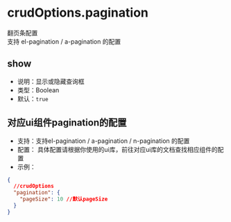 # crudOptions.pagination
翻页条配置     
支持 el-pagination / a-pagination 的配置

## show
* 说明：显示或隐藏查询框
* 类型：Boolean
* 默认：`true`

## 对应ui组件pagination的配置
* 支持：支持el-pagination / a-pagination / n-pagination 的配置
* 配置： 具体配置请根据你使用的ui库，前往对应ui库的文档查找相应组件的配置
* 示例：

```json
{
  //crudOptions
  "pagination": {
    "pageSize": 10 //默认pageSize
  }
}
```
